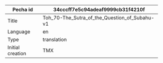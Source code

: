 |Pecha id | 34cccff7e5c94adeaf9999cb31f4210f
| --- | --- 
|Title | Toh_70-The_Sutra_of_the_Question_of_Subahu-v1 
|Language | en
|Type | translation
|Initial creation | TMX
